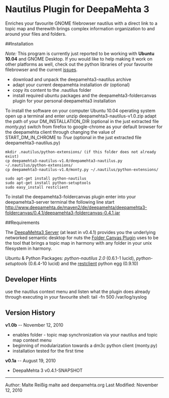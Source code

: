 Nautilus Plugin for DeepaMehta 3
================================

Enriches your favourite GNOME filebrowser nautilus with a direct link to a topic map and therewith brings complex information organization to and around your files and folders.

##Installation

_Note:_ This program is currently just reported to be working with **Ubuntu 10.04** and GNOME Desktop. If you would like to help making it work on other platforms as well, check out the python libraries of your favourite filebrowser and the current [issues](https://github.com/mukil/deepamehta3-nautilus/issues).

 -  download and unpack the deepamehta3-nautilus archive
 -  adapt your current deepamehta installation dir (optional)
 -  copy its content to the .nautilus folder
 -  install required ubuntu packages and the deepamehta3-foldercanvas plugin for your personal deepamehta3 installation

To install the software on your computer Ubuntu 10.04 operating system open up a terminal and enter
    unzip deepamehta3-nautilus-v1.0.zip
    adapt the path of your DM_INSTALLATION_DIR (optional in the just extracted file _monty.py_)
    switch from firefox to google-chrome as your default browser for the deepamehta client 
      through changing the value of START_DM_IN_CHROME to _True_ (optional in the just extracted file deepamehta3-nautilus.py)

    mkdir .nautilus/python-extensions/ (if this folder does not already exist)
    cp deepamehta3-nautilus-v1.0/deepamehta3-nautilus.py ~/.nautilus/python-extensions/
    cp deepamehta3-nautilus-v1.0/monty.py ~/.nautilus/python-extensions/

    sudo apt-get install python-nautilus
    sudo apt-get install python-setuptools
    sudo easy_install restclient

To install the deepamehta3-foldercanvas plugin enter into your deepamehta3-server terminal the following line
    start http://www.deepamehta.de/maven2/de/deepamehta/deepamehta3-foldercanvas/0.4.1/deepamehta3-foldercanvas-0.4.1.jar

##Requirements

The [DeepaMehta3 Server](https://github.com/jri/deepamehta3/downloads) (at least in v0.4.1) provides you the underlying networked semantic desktop for nuts the [Folder Canvas Plugin](https://github.com/jri/deepamehta3-foldercanvas) uses to be the tool that brings a topic map in harmony with any folder in your unix filesystem in harmony.

Ubuntu & Python Packages: _python-nautilus 2.0_ (0.6.1-1 lucid), _python-setuptools_ (0.6.4-10 lucid) and the [restclient](http://pypi.python.org/pypi/restclient/) python egg (0.9.10)

Developer Hints
-----------

use the nautilus context menu and listen what the plugin does already through executing in your favourite shell:
    tail -fn 500 /var/log/syslog

Version History
---------------
**v1.0b** -- November 12, 2010

* enables folder - topic map synchronization via your nautilus and topic map context menu
* beginning of modularization towards a dm3c python client (monty.py)
* installation tested for the first time

**v0.1a** -- August 19, 2010

* DeepaMehta 3 v0.4.1-SNAPSHOT

---------------------------------------------
Author: Malte Reißig malte aed deepamehta.org
Last Modified: November 12, 2010
